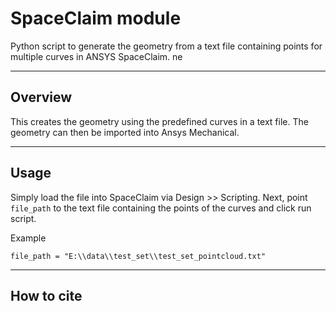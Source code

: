 # SpaceClaim module

Python script to generate the geometry from a text file containing points for multiple curves in ANSYS SpaceClaim. ne

***
## Overview
This creates the geometry using the predefined curves in a text file. The geometry can then be imported into Ansys 
Mechanical.

***

## Usage
Simply load the file into SpaceClaim via Design >> Scripting. Next, point ```file_path``` to the text file 
containing the points of the curves and click run script.

Example
```
file_path = "E:\\data\\test_set\\test_set_pointcloud.txt"
```

***
## How to cite

